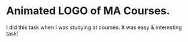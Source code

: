 <h1>Animated LOGO of MA Courses.</h1>
I did this task when I was studying at courses. It was easy & interesting task!
